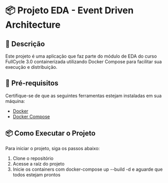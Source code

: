 # 📦 Projeto EDA - Event Driven Architecture

## 📖 Descrição

Este projeto é uma aplicação que faz parte do módulo de EDA do curso FullCycle 3.0 containerizada utilizando Docker Compose para facilitar sua execução e distribuição.

## 🚀 Pré-requisitos

Certifique-se de que as seguintes ferramentas estejam instaladas em sua máquina:

- [Docker](https://docs.docker.com/get-docker/)
- [Docker Compose](https://docs.docker.com/compose/install/)

## 📦 Como Executar o Projeto

Para iniciar o projeto, siga os passos abaixo:

1. Clone o repositório
2. Acesse a raíz do projeto
3. Inicie os containers com docker-compose up --build -d e aguarde que todos estejam prontos
